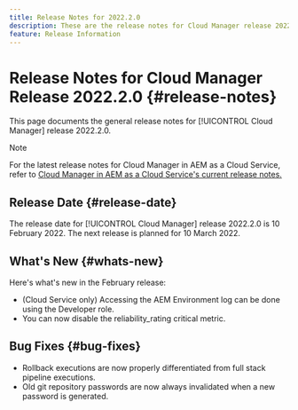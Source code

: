 ```yaml
---
title: Release Notes for 2022.2.0
description: These are the release notes for Cloud Manager release 2022.2.0.
feature: Release Information
---
```


# Release Notes for Cloud Manager Release 2022.2.0 {#release-notes}

This page documents the general release notes for [!UICONTROL Cloud Manager] release 2022.2.0.

>[!NOTE]
>
>For the latest release notes for Cloud Manager in AEM as a Cloud Service, refer to [Cloud Manager in AEM as a Cloud Service's current release notes.](https://experienceleague.adobe.com/docs/experience-manager-cloud-service/content/implementing/using-cloud-manager/release-notes-cloud-manager/release-notes-cm-current.html)

## Release Date {#release-date}

The release date for [!UICONTROL Cloud Manager] release 2022.2.0 is 10 February 2022. The next release is planned for 10 March 2022.

## What's New {#whats-new}

Here's what's new in the February release:

* (Cloud Service only) Accessing the AEM Environment log can be done using the Developer role.
* You can now disable the reliability_rating critical metric.

## Bug Fixes {#bug-fixes}

* Rollback executions are now properly differentiated from full stack pipeline executions.
* Old git repository passwords are now always invalidated when a new password is generated.
